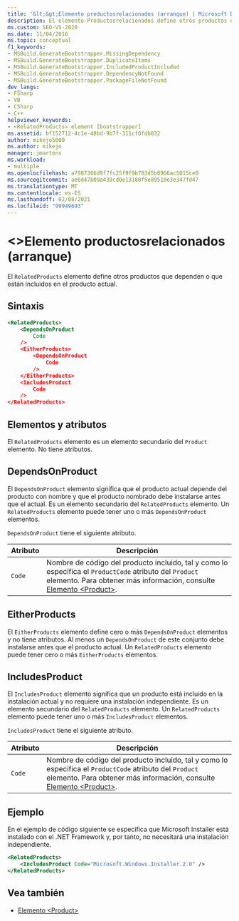 ```yaml
---
title: '&lt;&gt;Elemento productosrelacionados (arranque) | Microsoft Docs'
description: El elemento Productosrelacionados define otros productos que dependen o que están incluidos en el producto actual.
ms.custom: SEO-VS-2020
ms.date: 11/04/2016
ms.topic: conceptual
f1_keywords:
- MSBuild.GenerateBootstrapper.MissingDependency
- MSBuild.GenerateBootstrapper.DuplicateItems
- MSBuild.GenerateBootstrapper.IncludedProductIncluded
- MSBuild.GenerateBootstrapper.DependencyNotFound
- MSBuild.GenerateBootstrapper.PackageFileNotFound
dev_langs:
- FSharp
- VB
- CSharp
- C++
helpviewer_keywords:
- <RelatedProducts> element [bootstrapper]
ms.assetid: bf152712-4c1e-48bd-9b7f-311cf0fdb832
author: mikejo5000
ms.author: mikejo
manager: jmartens
ms.workload:
- multiple
ms.openlocfilehash: a7987306d9f7fc25f9f9b783d5b0966ac5015ce0
ms.sourcegitcommit: ae6d47b09a439cd0e13180f5e89510e3e347fd47
ms.translationtype: MT
ms.contentlocale: es-ES
ms.lasthandoff: 02/08/2021
ms.locfileid: "99949693"
---
```

# <a name="ltrelatedproductsgt-element-bootstrapper"></a>&lt;&gt;Elemento productosrelacionados (arranque)
El `RelatedProducts` elemento define otros productos que dependen o que están incluidos en el producto actual.

## <a name="syntax"></a>Sintaxis

```xml
<RelatedProducts>
    <DependsOnProduct
        Code
    />
    <EitherProducts>
        <DependsOnProduct
            Code
        />
    </EitherProducts>
    <IncludesProduct
        Code
    />
</RelatedProducts>
```

## <a name="elements-and-attributes"></a>Elementos y atributos
 El `RelatedProducts` elemento es un elemento secundario del `Product` elemento. No tiene atributos.

## <a name="dependsonproduct"></a>DependsOnProduct
 El `DependsOnProduct` elemento significa que el producto actual depende del producto con nombre y que el producto nombrado debe instalarse antes que el actual. Es un elemento secundario del `RelatedProducts` elemento. Un `RelatedProducts` elemento puede tener uno o más `DependsOnProduct` elementos.

 `DependsOnProduct` tiene el siguiente atributo.

|Atributo|Descripción|
|---------------|-----------------|
|`Code`|Nombre de código del producto incluido, tal y como lo especifica el `ProductCode` atributo del `Product` elemento. Para obtener más información, consulte [Elemento \<Product>](../deployment/product-element-bootstrapper.md).|

## <a name="eitherproducts"></a>EitherProducts
 El `EitherProducts` elemento define cero o más `DependsOnProduct` elementos y no tiene atributos. Al menos un `DependsOnProduct` de este conjunto debe instalarse antes que el producto actual. Un `RelatedProducts` elemento puede tener cero o más `EitherProducts` elementos.

## <a name="includesproduct"></a>IncludesProduct
 El `IncludesProduct` elemento significa que un producto está incluido en la instalación actual y no requiere una instalación independiente. Es un elemento secundario del `RelatedProducts` elemento. Un `RelatedProducts` elemento puede tener uno o más `IncludesProduct` elementos.

 `IncludesProduct` tiene el siguiente atributo.

|Atributo|Descripción|
|---------------|-----------------|
|`Code`|Nombre de código del producto incluido, tal y como lo especifica el `ProductCode` atributo del `Product` elemento. Para obtener más información, consulte [Elemento \<Product>](../deployment/product-element-bootstrapper.md).|

## <a name="example"></a>Ejemplo
 En el ejemplo de código siguiente se especifica que Microsoft Installer está instalado con el .NET Framework y, por tanto, no necesitará una instalación independiente.

```xml
<RelatedProducts>
    <IncludesProduct Code="Microsoft.Windows.Installer.2.0" />
</RelatedProducts>
```

## <a name="see-also"></a>Vea también
- [Elemento \<Product>](../deployment/product-element-bootstrapper.md)